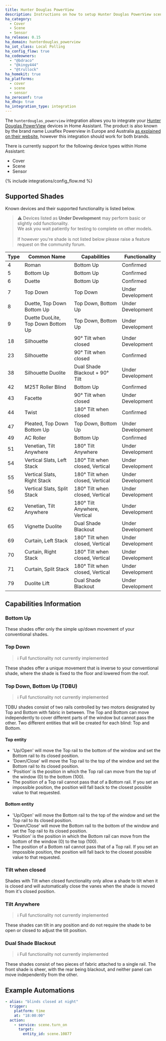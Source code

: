 ```yaml
---
title: Hunter Douglas PowerView
description: Instructions on how to setup Hunter Douglas PowerView scenes within Home Assistant.
ha_category:
  - Cover
  - Scene
  - Sensor
ha_release: 0.15
ha_domain: hunterdouglas_powerview
ha_iot_class: Local Polling
ha_config_flow: true
ha_codeowners:
  - "@bdraco"
  - "@kingy444"
  - "@trullock"
ha_homekit: true
ha_platforms:
  - cover
  - scene
  - sensor
ha_zeroconf: true
ha_dhcp: true
ha_integration_type: integration
---
```


The `hunterdouglas_powerview` integration allows you to integrate your [Hunter Douglas PowerView](https://www.hunterdouglas.com/operating-systems/powerview-motorization/support) devices in Home Assistant. The product is also known by the brand name Luxaflex Powerview in Europe and Australia [as explained on their website](https://www.hunterdouglasgroup.com/company/brands-in-action/), however this integration should work for both brands.

There is currently support for the following device types within Home Assistant:

- Cover
- Scene
- Sensor

{% include integrations/config_flow.md %}

## Supported Shades

Known devices and their supported functionality is listed below.

> :warning: Devices listed as **Under Development** may perform basic or slightly odd functionality.\
> We ask you wait patiently for testing to complete on other models.\
> \
> If however you're shade is not listed below please raise a feature request on the community forum.

| Type | Common Name                        | Capabilities                    | Functionality     |
| ---- | ---------------------------------- | ------------------------------- | ----------------- |
| 4    | Roman                              | Bottom Up                       | Confirmed         |
| 5    | Bottom Up                          | Bottom Up                       | Confirmed         |
| 6    | Duette                             | Bottom Up                       | Confirmed         |
| 7    | Top Down                           | Top Down                        | Under Development |
| 8    | Duette, Top Down Bottom Up         | Top Down, Bottom Up             | Under Development |
| 9    | Duette DuoLite, Top Down Bottom Up | Top Down, Bottom Up             | Under Development |
| 18   | Silhouette                         | 90° Tilt when closed            | Under Development |
| 23   | Silhouette                         | 90° Tilt when closed            | Confirmed         |
| 38   | Silhouette Duolite                 | Dual Shade Blackout + 90° Tilt  | Under Development |
| 42   | M25T Roller Blind                  | Bottom Up                       | Confirmed         |
| 43   | Facette                            | 90° Tilt when closed            | Under Development |
| 44   | Twist                              | 180° Tilt when closed           | Confirmed         |
| 47   | Pleated, Top Down Bottom Up        | Top Down, Bottom Up             | Under Development |
| 49   | AC Roller                          | Bottom Up                       | Confirmed         |
| 51   | Venetian, Tilt Anywhere            | 180° Tilt Anywhere              | Under Development |
| 54   | Vertical Slats, Left Stack         | 180° Tilt when closed, Vertical | Under Development |
| 55   | Vertical Slats, Right Stack        | 180° Tilt when closed, Vertical | Under Development |
| 56   | Vertical Slats, Split Stack        | 180° Tilt when closed, Vertical | Under Development |
| 62   | Venetian, Tilt Anywhere            | 180° Tilt Anywhere, Vertical    | Under Development |
| 65   | Vignette Duolite                   | Dual Shade Blackout             | Under Development |
| 69   | Curtain, Left Stack                | 180° Tilt when closed, Vertical | Under Development |
| 70   | Curtain, Right Stack               | 180° Tilt when closed, Vertical | Under Development |
| 71   | Curtain, Split Stack               | 180° Tilt when closed, Vertical | Under Development |
| 79   | Duolite Lift                       | Dual Shade Blackout             | Under Development |

## Capabilities Information

### Bottom Up

These shades offer only the simple up/down movement of your conventional shades.

### Top Down

> :information_source: Full functionality not currently implemented

These shades offer a unique movement that is inverse to your conventional shade, where the shade is fixed to the floor and lowered from the roof.

### Top Down, Bottom Up (TDBU)

> :information_source: Full functionality not currently implemented

TDBU shades consist of two rails controlled by two motors designated by Top and Bottom with fabric in between.
The Top and Bottom can move independently to cover different parts of the window but cannot pass the other.
Two different entities that will be created for each blind: Top and Bottom.

#### Top entity

- 'Up/Open' will move the Top rail to the bottom of the window and set the Bottom rail to its closed position.
- 'Down/Close' will move the Top rail to the top of the window and set the Bottom rail to its closed position.
- 'Position' is the position in which the Top rail can move from the top of the window (0) to the bottom (100).
- The position of a Top rail cannot pass that of a Bottom rail. If you set an impossible position, the position will fall back to the closest possible value to that requested.

#### Bottom entity

- 'Up/Open' will move the Bottom rail to the top of the window and set the Top rail to its closed position.
- 'Down/Close' will move the Bottom rail to the bottom of the window and set the Top rail to its closed position.
- 'Position' is the position in which the Bottom rail can move from the bottom of the window (0) to the top (100).
- The position of a Bottom rail cannot pass that of a Top rail. If you set an impossible position, the position will fall back to the closest possible value to that requested.

### Tilt when closed

Shades with Tilt when closed functionality only allow a shade to tilt when it is closed and will automatically close the vanes when the shade is moved from it's closed position.

### Tilt Anywhere

> :information_source: Full functionality not currently implemented

These shades can tilt in any position and do not require the shade to be open or closed to adjust the tilt position.

### Dual Shade Blackout

> :information_source: Full functionality not currently implemented

These shades consist of two pieces of fabric attached to a single rail. The front shade is sheer, with the rear being blackout, and neither panel can move independently from the other.

## Example Automations

``` yaml
- alias: "blinds closed at night"
  trigger:
    platform: time
    at: "18:00:00"
  action:
    - service: scene.turn_on
      target:
        entity_id: scene.10877
```
